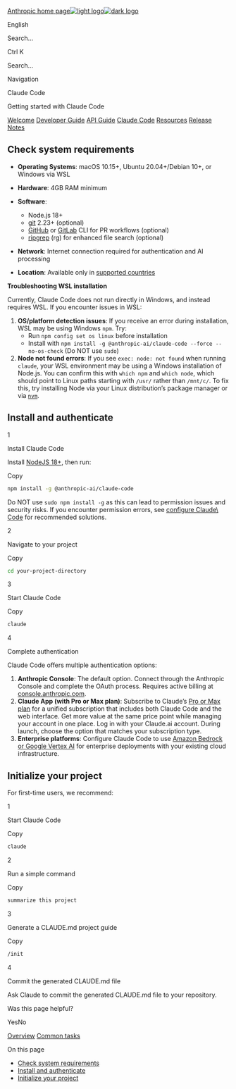 [Anthropic home page![light logo](https://mintlify.s3.us-west-1.amazonaws.com/anthropic/logo/light.svg)![dark logo](https://mintlify.s3.us-west-1.amazonaws.com/anthropic/logo/dark.svg)](https://docs.anthropic.com/)

English

Search...

Ctrl K

Search...

Navigation

Claude Code

Getting started with Claude Code

[Welcome](https://docs.anthropic.com/en/home) [Developer Guide](https://docs.anthropic.com/en/docs/welcome) [API Guide](https://docs.anthropic.com/en/api/overview) [Claude Code](https://docs.anthropic.com/en/docs/claude-code/overview) [Resources](https://docs.anthropic.com/en/resources/overview) [Release Notes](https://docs.anthropic.com/en/release-notes/overview)

## [​](https://docs.anthropic.com/en/docs/claude-code/getting-started\#check-system-requirements)  Check system requirements

- **Operating Systems**: macOS 10.15+, Ubuntu 20.04+/Debian 10+, or Windows via WSL
- **Hardware**: 4GB RAM minimum
- **Software**:

  - Node.js 18+
  - [git](https://git-scm.com/downloads) 2.23+ (optional)
  - [GitHub](https://cli.github.com/) or [GitLab](https://gitlab.com/gitlab-org/cli) CLI for PR workflows (optional)
  - [ripgrep](https://github.com/BurntSushi/ripgrep?tab=readme-ov-file#installation) (rg) for enhanced file search (optional)
- **Network**: Internet connection required for authentication and AI processing
- **Location**: Available only in [supported countries](https://www.anthropic.com/supported-countries)

**Troubleshooting WSL installation**

Currently, Claude Code does not run directly in Windows, and instead requires WSL. If you encounter issues in WSL:

1. **OS/platform detection issues**: If you receive an error during installation, WSL may be using Windows `npm`. Try:
   - Run `npm config set os linux` before installation
   - Install with `npm install -g @anthropic-ai/claude-code --force --no-os-check` (Do NOT use `sudo`)
2. **Node not found errors**: If you see `exec: node: not found` when running `claude`, your WSL environment may be using a Windows installation of Node.js. You can confirm this with `which npm` and `which node`, which should point to Linux paths starting with `/usr/` rather than `/mnt/c/`. To fix this, try installing Node via your Linux distribution’s package manager or via [`nvm`](https://github.com/nvm-sh/nvm).


## [​](https://docs.anthropic.com/en/docs/claude-code/getting-started\#install-and-authenticate)  Install and authenticate

1

Install Claude Code

Install [NodeJS 18+](https://nodejs.org/en/download), then run:

Copy

```sh
npm install -g @anthropic-ai/claude-code

```

Do NOT use `sudo npm install -g` as this can lead to permission issues and
security risks. If you encounter permission errors, see [configure Claude\\
Code](https://docs.anthropic.com/en/docs/claude-code/troubleshooting#linux-permission-issues) for recommended solutions.

2

Navigate to your project

Copy

```bash
cd your-project-directory

```

3

Start Claude Code

Copy

```bash
claude

```

4

Complete authentication

Claude Code offers multiple authentication options:

1. **Anthropic Console**: The default option. Connect through the Anthropic Console and
complete the OAuth process. Requires active billing at [console.anthropic.com](https://console.anthropic.com/).
2. **Claude App (with Pro or Max plan)**: Subscribe to Claude’s [Pro or Max plan](https://www.anthropic.com/pricing) for a unified subscription that includes both Claude Code and the web interface. Get more value at the same price point while managing your account in one place. Log in with your Claude.ai account. During launch, choose the option that matches your subscription type.
3. **Enterprise platforms**: Configure Claude Code to use
[Amazon Bedrock or Google Vertex AI](https://docs.anthropic.com/en/docs/claude-code/bedrock-vertex-proxies)
for enterprise deployments with your existing cloud infrastructure.

## [​](https://docs.anthropic.com/en/docs/claude-code/getting-started\#initialize-your-project)  Initialize your project

For first-time users, we recommend:

1

Start Claude Code

Copy

```bash
claude

```

2

Run a simple command

Copy

```bash
summarize this project

```

3

Generate a CLAUDE.md project guide

Copy

```bash
/init

```

4

Commit the generated CLAUDE.md file

Ask Claude to commit the generated CLAUDE.md file to your repository.

Was this page helpful?

YesNo

[Overview](https://docs.anthropic.com/en/docs/claude-code/overview) [Common tasks](https://docs.anthropic.com/en/docs/claude-code/common-tasks)

On this page

- [Check system requirements](https://docs.anthropic.com/en/docs/claude-code/getting-started#check-system-requirements)
- [Install and authenticate](https://docs.anthropic.com/en/docs/claude-code/getting-started#install-and-authenticate)
- [Initialize your project](https://docs.anthropic.com/en/docs/claude-code/getting-started#initialize-your-project)